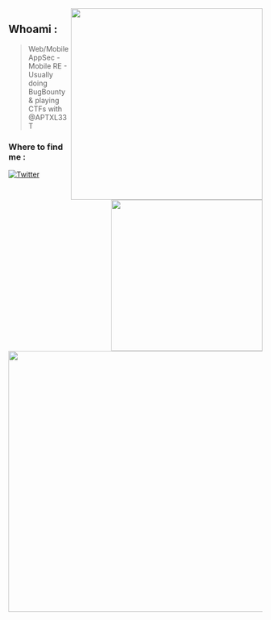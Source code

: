 <img align='right' src="https://github-readme-stats.vercel.app/api?username=TebbaaX&show_icons=true&theme=dark" width="380">

## Whoami : 
> Web/Mobile AppSec - Mobile RE - Usually doing BugBounty & playing CTFs with @APTXL33T

<img align='right' src="https://github-readme-stats.vercel.app/api/top-langs/?username=TebbaaX" width="300">
<h3>Where to find me : </h3>
<p> <a href="https://twitter.com/TebbaaX" target="_blank"><img alt="Twitter" src="https://img.shields.io/badge/twitter-%231DA1F2.svg?&style=for-the-badge&logo=twitter&logoColor=white" /></a> 
</p>
<img src="http://www.astroclaudine.fr/oukaimeden/Data/ImageLastFTP_AllSKY.jpg" width="518px">
